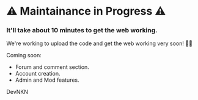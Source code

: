 <html>
  <body>
    <h1>
⚠️ Maintainance in Progress ⚠️
    </h1>
    <h3>
      It'll take about 10 minutes to get the web working.
    </h3>
    We're working to upload the code and get the web working very soon! 👨‍💻
   
Coming soon:
    
- Forum and comment section.
- Account creation.
- Admin and Mod features.

 DevNKN
  </body>
  </html>
  
